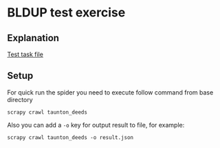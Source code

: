 BLDUP test exercise
===========

## Explanation
[Test task file](bldup_test_task.pdf)

## Setup
For quick run the spider you need to execute follow command from base directory
```
scrapy crawl taunton_deeds
```

Also you can add a `-o` key for output result to file, for example:
```
scrapy crawl taunton_deeds -o result.json
```
